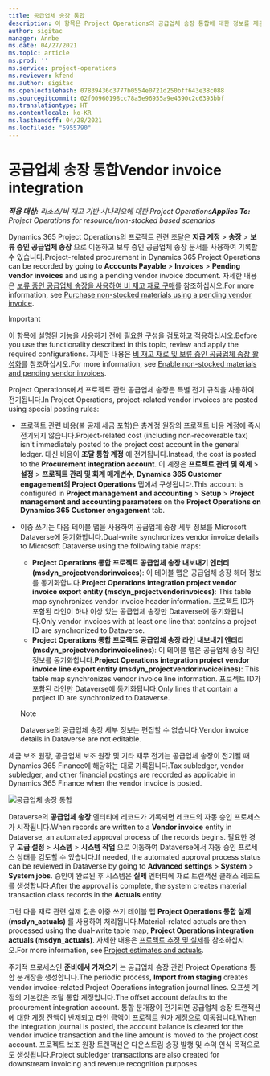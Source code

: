 ```yaml
---
title: 공급업체 송장 통합
description: 이 항목은 Project Operations의 공급업체 송장 통합에 대한 정보를 제공합니다.
author: sigitac
manager: Annbe
ms.date: 04/27/2021
ms.topic: article
ms.prod: ''
ms.service: project-operations
ms.reviewer: kfend
ms.author: sigitac
ms.openlocfilehash: 07839436c3777b0554e0721d250bff643e38c088
ms.sourcegitcommit: 02f00960198cc78a5e96955a9e4390c2c6393bbf
ms.translationtype: HT
ms.contentlocale: ko-KR
ms.lasthandoff: 04/28/2021
ms.locfileid: "5955790"
---
```

# <a name="vendor-invoice-integration"></a><span data-ttu-id="af41c-103">공급업체 송장 통합</span><span class="sxs-lookup"><span data-stu-id="af41c-103">Vendor invoice integration</span></span>

<span data-ttu-id="af41c-104">_**적용 대상:** 리소스/비 재고 기반 시나리오에 대한 Project Operations_</span><span class="sxs-lookup"><span data-stu-id="af41c-104">_**Applies To:** Project Operations for resource/non-stocked based scenarios_</span></span>

<span data-ttu-id="af41c-105">Dynamics 365 Project Operations의 프로젝트 관련 조달은 **지급 계정** > **송장** > **보류 중인 공급업체 송장** 으로 이동하고 보류 중인 공급업체 송장 문서를 사용하여 기록할 수 있습니다.</span><span class="sxs-lookup"><span data-stu-id="af41c-105">Project-related procurement in Dynamics 365 Project Operations can be recorded by going to **Accounts Payable** > **Invoices** > **Pending vendor invoices** and using a pending vendor invoice document.</span></span> <span data-ttu-id="af41c-106">자세한 내용은 [보류 중인 공급업체 송장을 사용하여 비 재고 재료 구매](../procurement/pending-vendor-invoices.md)를 참조하십시오.</span><span class="sxs-lookup"><span data-stu-id="af41c-106">For more information, see [Purchase non-stocked materials using a pending vendor invoice](../procurement/pending-vendor-invoices.md).</span></span>

> [!IMPORTANT]
> <span data-ttu-id="af41c-107">이 항목에 설명된 기능을 사용하기 전에 필요한 구성을 검토하고 적용하십시오.</span><span class="sxs-lookup"><span data-stu-id="af41c-107">Before you use the functionality described in this topic, review and apply the required configurations.</span></span> <span data-ttu-id="af41c-108">자세한 내용은 [비 재고 재료 및 보류 중인 공급업체 송장 활성화](../procurement/configure-materials-nonstocked.md)를 참조하십시오.</span><span class="sxs-lookup"><span data-stu-id="af41c-108">For more information, see [Enable non-stocked materials and pending vendor invoices](../procurement/configure-materials-nonstocked.md).</span></span>

<span data-ttu-id="af41c-109">Project Operations에서 프로젝트 관련 공급업체 송장은 특별 전기 규칙을 사용하여 전기됩니다.</span><span class="sxs-lookup"><span data-stu-id="af41c-109">In Project Operations, project-related vendor invoices are posted using special posting rules:</span></span>

- <span data-ttu-id="af41c-110">프로젝트 관련 비용(불 공제 세금 포함)은 총계정 원장의 프로젝트 비용 계정에 즉시 전기되지 않습니다.</span><span class="sxs-lookup"><span data-stu-id="af41c-110">Project-related cost (including non-recoverable tax) isn't immediately posted to the project cost account in the general ledger.</span></span> <span data-ttu-id="af41c-111">대신 비용이 **조달 통합 계정** 에 전기됩니다.</span><span class="sxs-lookup"><span data-stu-id="af41c-111">Instead, the cost is posted to the **Procurement integration account**.</span></span> <span data-ttu-id="af41c-112">이 계정은 **프로젝트 관리 및 회계** > **설정** > **프로젝트 관리 및 회계 매개변수**, **Dynamics 365 Customer engagement의 Project Operations** 탭에서 구성됩니다.</span><span class="sxs-lookup"><span data-stu-id="af41c-112">This account is configured in **Project management and accounting** > **Setup** > **Project management and accounting parameters** on the **Project Operations on Dynamics 365 Customer engagement** tab.</span></span>
- <span data-ttu-id="af41c-113">이중 쓰기는 다음 테이블 맵을 사용하여 공급업체 송장 세부 정보를 Microsoft Dataverse에 동기화합니다.</span><span class="sxs-lookup"><span data-stu-id="af41c-113">Dual-write synchronizes vendor invoice details to Microsoft Dataverse using the following table maps:</span></span>

     - <span data-ttu-id="af41c-114">**Project Operations 통합 프로젝트 공급업체 송장 내보내기 엔터티(msdyn_projectvendorinvoices)**: 이 테이블 맵은 공급업체 송장 헤더 정보를 동기화합니다.</span><span class="sxs-lookup"><span data-stu-id="af41c-114">**Project Operations integration project vendor invoice export entity (msdyn_projectvendorinvoices)**: This table map synchronizes vendor invoice header information.</span></span> <span data-ttu-id="af41c-115">프로젝트 ID가 포함된 라인이 하나 이상 있는 공급업체 송장만 Dataverse에 동기화됩니다.</span><span class="sxs-lookup"><span data-stu-id="af41c-115">Only vendor invoices with at least one line that contains a project ID are synchronized to Dataverse.</span></span>
     - <span data-ttu-id="af41c-116">**Project Operations 통합 프로젝트 공급업체 송장 라인 내보내기 엔터티(msdyn_projectvendorinvoicelines)**: 이 테이블 맵은 공급업체 송장 라인 정보를 동기화합니다.</span><span class="sxs-lookup"><span data-stu-id="af41c-116">**Project Operations integration project vendor invoice line export entity (msdyn_projectvendorinvoicelines)**: This table map synchronizes vendor invoice line information.</span></span> <span data-ttu-id="af41c-117">프로젝트 ID가 포함된 라인만 Dataverse에 동기화됩니다.</span><span class="sxs-lookup"><span data-stu-id="af41c-117">Only lines that contain a project ID are synchronized to Dataverse.</span></span>

     > [!NOTE]
     > <span data-ttu-id="af41c-118">Dataverse의 공급업체 송장 세부 정보는 편집할 수 없습니다.</span><span class="sxs-lookup"><span data-stu-id="af41c-118">Vendor invoice details in Dataverse are not editable.</span></span>

<span data-ttu-id="af41c-119">세금 보조 원장, 공급업체 보조 원장 및 기타 재무 전기는 공급업체 송장이 전기될 때 Dynamics 365 Finance에 해당하는 대로 기록됩니다.</span><span class="sxs-lookup"><span data-stu-id="af41c-119">Tax subledger, vendor subledger, and other financial postings are recorded as applicable in Dynamics 365 Finance when the vendor invoice is posted.</span></span>

![공급업체 송장 통합](media/DW7VendorInvoice.png)

<span data-ttu-id="af41c-121">Dataverse의 **공급업체 송장** 엔터티에 레코드가 기록되면 레코드의 자동 승인 프로세스가 시작됩니다.</span><span class="sxs-lookup"><span data-stu-id="af41c-121">When records are written to a **Vendor invoice** entity in Dataverse, an automated approval process of the records begins.</span></span> <span data-ttu-id="af41c-122">필요한 경우 **고급 설정** > **시스템** > **시스템 작업** 으로 이동하여 Dataverse에서 자동 승인 프로세스 상태를 검토할 수 있습니다.</span><span class="sxs-lookup"><span data-stu-id="af41c-122">If needed, the automated approval process status can be reviewed in Dataverse by going to **Advanced settings** > **System** > **System jobs**.</span></span> <span data-ttu-id="af41c-123">승인이 완료된 후 시스템은 **실제** 엔터티에 재료 트랜잭션 클래스 레코드를 생성합니다.</span><span class="sxs-lookup"><span data-stu-id="af41c-123">After the approval is complete, the system creates material transaction class records in the **Actuals** entity.</span></span>

<span data-ttu-id="af41c-124">그런 다음 재료 관련 실제 값은 이중 쓰기 테이블 맵 **Project Operations 통합 실제(msdyn_actuals)** 를 사용하여 처리됩니다.</span><span class="sxs-lookup"><span data-stu-id="af41c-124">Material-related actuals are then processed using the dual-write table map, **Project Operations integration actuals (msdyn_actuals)**.</span></span> <span data-ttu-id="af41c-125">자세한 내용은 [프로젝트 추정 및 실제](resource-dual-write-estimates-actuals.md)를 참조하십시오.</span><span class="sxs-lookup"><span data-stu-id="af41c-125">For more information, see [Project estimates and actuals](resource-dual-write-estimates-actuals.md).</span></span>

<span data-ttu-id="af41c-126">주기적 프로세스인 **준비에서 가져오기** 는 공급업체 송장 관련 Project Operations 통합 분개장을 생성합니다.</span><span class="sxs-lookup"><span data-stu-id="af41c-126">The periodic process, **Import from staging** creates vendor invoice-related Project Operations integration journal lines.</span></span> <span data-ttu-id="af41c-127">오프셋 계정의 기본값은 조달 통합 계정입니다.</span><span class="sxs-lookup"><span data-stu-id="af41c-127">The offset account defaults to the procurement integration account.</span></span> <span data-ttu-id="af41c-128">통합 분개장이 전기되면 공급업체 송장 트랜잭션에 대한 계정 잔액이 반제되고 라인 금액이 프로젝트 원가 계정으로 이동됩니다.</span><span class="sxs-lookup"><span data-stu-id="af41c-128">When the integration journal is posted, the account balance is cleared for the vendor invoice transaction and the line amount is moved to the project cost account.</span></span> <span data-ttu-id="af41c-129">프로젝트 보조 원장 트랜잭션은 다운스트림 송장 발행 및 수익 인식 목적으로도 생성됩니다.</span><span class="sxs-lookup"><span data-stu-id="af41c-129">Project subledger transactions are also created for downstream invoicing and revenue recognition purposes.</span></span>

